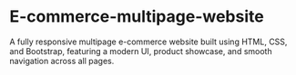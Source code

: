 # E-commerce-multipage-website
A fully responsive multipage e-commerce website built using HTML, CSS, and Bootstrap, featuring a modern UI, product showcase, and smooth navigation across all pages.
